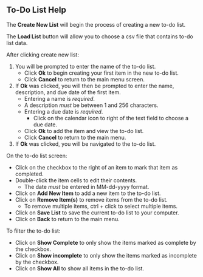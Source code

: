 ## To-Do List Help

The **Create New List** will begin the process of creating a new to-do list.

The **Load List** button will allow you to choose a csv file that contains to-do list data.

After clicking create new list:
1. You will be prompted to enter the name of the to-do list.
    - Click **Ok** to begin creating your first item in the new to-do list.
    - Click **Cancel** to return to the main menu screen.
2. If **Ok** was clicked, you will then be prompted to enter the name, description, and due date of the first item.
    - Entering a name is *required*.
    - A description *must* be between 1 and 256 characters.
    - Entering a due date is *required*.
      - Click on the calendar icon to right of the text field to choose a due date.
    - Click **Ok** to add the item and view the to-do list.
    - Click **Cancel** to return to the main menu.
3. If **Ok** was clicked, you will be navigated to the to-do list.

On the to-do list screen:
- Click on the checkbox to the right of an item to mark that item as completed.
- Double-click the item cells to edit their contents.
   - The date *must* be entered in MM-dd-yyyy format.
- Click on **Add New Item** to add a new item to the to-do list.
- Click on **Remove Item(s)** to remove items from the to-do list.
  - To remove multiple items, ctrl + click to select multiple items.
- Click on **Save List** to save the current to-do list to your computer.
- Click on **Back** to return to the main menu.

To filter the to-do list:
- Click on **Show Complete** to only show the items marked as complete by the checkbox.
- Click on **Show incomplete** to only show the items marked as incomplete by the checkbox.
- Click on **Show All** to show all items in the to-do list.
